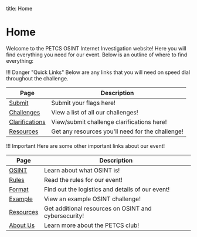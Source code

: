 title: Home

# Home

Welcome to the PETCS OSINT Internet Investigation website! Here you will find everything you need for our event. Below is an outline of where to find everything: 

!!! Danger "Quick Links"
    Below are any links that you will need on speed dial throughout the challenge. 

|Page|Description|
|-|-|
|[Submit](Internet-Investigation/submit.md)|Submit your flags here!|
|[Challenges](challenges/summary.md)|View a list of all our challenges!|
|[Clarifications](Internet-Investigation/clarifications.md)|View/submit challenge clarifications here!|
|[Resources](Internet-Investigation/resources.md)|Get any resources you'll need for the challenge!|

!!! Important
    Here are some other important links about our event! 

|Page|Description|
|-|-|
|[OSINT](OSINT/osint.md)|Learn about what OSINT is!|
|[Rules](Internet-Investigation/rules.md)|Read the rules for our event!|
|[Format](Internet-Investigation/format.md)|Find out the logistics and details of our event!|
|[Example](example/example.md)|View an example OSINT challenge!|
|[Resources](OSINT/resources.md)|Get additional resources on OSINT and cybersecurity!|
|[About Us](about-us)|Learn more about the PETCS club!|